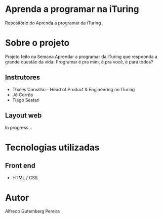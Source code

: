 # Aprenda a programar na iTuring
Repositório do Aprenda a programar da iTuring

# Sobre o projeto

Projeto feito na Semana Aprendar a programar da iTuring que respoonda a grande questão da vida: Programar é pra mim, é pra você, é para todos?

## Instrutores
- Thales Carvalho - Head of Product  & Engineering no ITuring
- Jô Corrêa
- Tiago Sestari



## Layout web
In progress...


# Tecnologias utilizadas
## Front end
- HTML / CSS

# Autor

Alfredo Gutemberg Pereira
